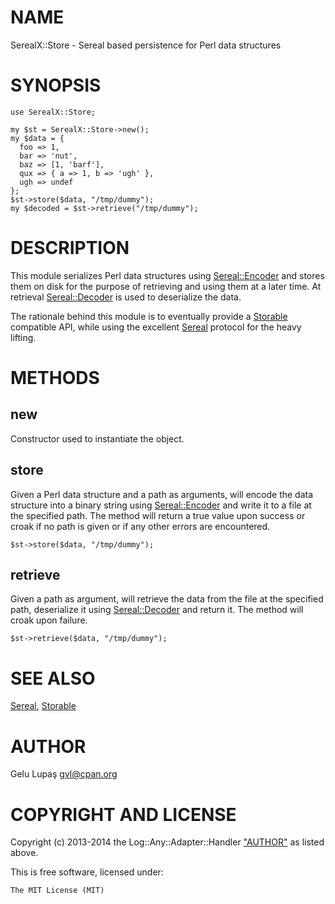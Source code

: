 # NAME

SerealX::Store - Sereal based persistence for Perl data structures

# SYNOPSIS

    use SerealX::Store;

    my $st = SerealX::Store->new();
    my $data = {
      foo => 1,
      bar => 'nut',
      baz => [1, 'barf'],
      qux => { a => 1, b => 'ugh' },
      ugh => undef
    };
    $st->store($data, "/tmp/dummy");
    my $decoded = $st->retrieve("/tmp/dummy");

# DESCRIPTION

This module serializes Perl data structures using [Sereal::Encoder](https://metacpan.org/pod/Sereal::Encoder) and stores
them on disk for the purpose of retrieving and using them at a later time. At
retrieval [Sereal::Decoder](https://metacpan.org/pod/Sereal::Decoder) is used to deserialize the data.

The rationale behind this module is to eventually provide a [Storable](https://metacpan.org/pod/Storable)
compatible API, while using the excellent [Sereal](https://metacpan.org/pod/Sereal) protocol for the heavy
lifting.

# METHODS

## new

Constructor used to instantiate the object.

## store

Given a Perl data structure and a path as arguments, will encode the data
structure into a binary string using [Sereal::Encoder](https://metacpan.org/pod/Sereal::Encoder) and write it to a file
at the specified path. The method will return a true value upon success or
croak if no path is given or if any other errors are encountered.
  

    $st->store($data, "/tmp/dummy");
    

## retrieve

Given a path as argument, will retrieve the data from the file at the specified
path, deserialize it using [Sereal::Decoder](https://metacpan.org/pod/Sereal::Decoder) and return it. The method will
croak upon failure.

    $st->retrieve($data, "/tmp/dummy");

# SEE ALSO

[Sereal](https://metacpan.org/pod/Sereal), [Storable](https://metacpan.org/pod/Storable)

# AUTHOR

Gelu Lupaş <gvl@cpan.org>

# COPYRIGHT AND LICENSE
 

Copyright (c) 2013-2014 the Log::Any::Adapter::Handler ["AUTHOR"](#AUTHOR) as listed
above.
 

This is free software, licensed under:
 

    The MIT License (MIT)
